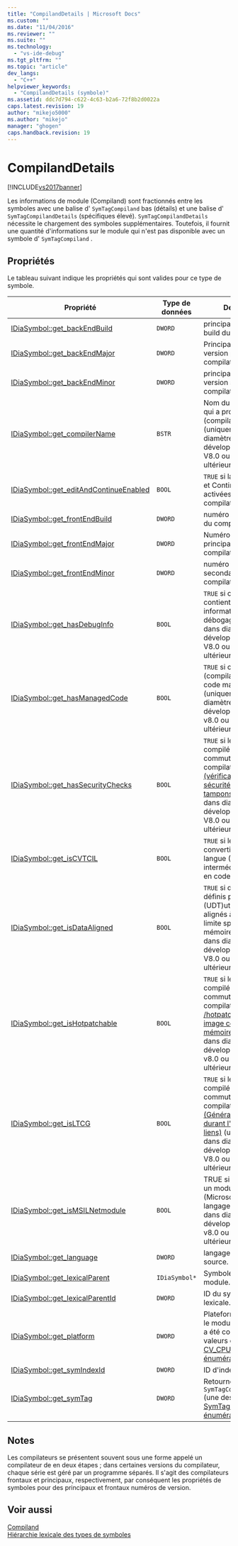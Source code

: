 ```yaml
---
title: "CompilandDetails | Microsoft Docs"
ms.custom: ""
ms.date: "11/04/2016"
ms.reviewer: ""
ms.suite: ""
ms.technology: 
  - "vs-ide-debug"
ms.tgt_pltfrm: ""
ms.topic: "article"
dev_langs: 
  - "C++"
helpviewer_keywords: 
  - "CompilandDetails (symbole)"
ms.assetid: ddc7d794-c622-4c63-b2a6-72f8b2d0022a
caps.latest.revision: 19
author: "mikejo5000"
ms.author: "mikejo"
manager: "ghogen"
caps.handback.revision: 19
---
```

# CompilandDetails
[!INCLUDE[vs2017banner](../../code-quality/includes/vs2017banner.md)]

Les informations de module \(Compiland\) sont fractionnés entre les symboles avec une balise d' `SymTagCompiland` bas \(détails\) et une balise d' `SymTagCompilandDetails` \(spécifiques élevé\).  `SymTagCompilandDetails` nécessite le chargement des symboles supplémentaires.  Toutefois, il fournit une quantité d'informations sur le module qui n'est pas disponible avec un symbole d' `SymTagCompiland` .  
  
## Propriétés  
 Le tableau suivant indique les propriétés qui sont valides pour ce type de symbole.  
  
|Propriété|Type de données|Description|  
|---------------|---------------------|-----------------|  
|[IDiaSymbol::get\_backEndBuild](../Topic/IDiaSymbol::get_backEndBuild.md)|`DWORD`|principal numéro de build du compilateur.|  
|[IDiaSymbol::get\_backEndMajor](../../debugger/debug-interface-access/idiasymbol-get-backendmajor.md)|`DWORD`|Principal numéro de version principale du compilateur.|  
|[IDiaSymbol::get\_backEndMinor](../../debugger/debug-interface-access/idiasymbol-get-backendminor.md)|`DWORD`|principal numéro de version secondaire du compilateur.|  
|[IDiaSymbol::get\_compilerName](../../debugger/debug-interface-access/idiasymbol-get-compilername.md)|`BSTR`|Nom du compilateur qui a produit ce module \(compiland\) \(uniquement dans diamètre Kit de développement logiciel V8.0 ou version ultérieure\).|  
|[IDiaSymbol::get\_editAndContinueEnabled](../Topic/IDiaSymbol::get_editAndContinueEnabled.md)|`BOOL`|`TRUE` si la modification et Continue ont été activées à la compilation.|  
|[IDiaSymbol::get\_frontEndBuild](../../debugger/debug-interface-access/idiasymbol-get-frontendbuild.md)|`DWORD`|numéro de build frontal du compilateur.|  
|[IDiaSymbol::get\_frontEndMajor](../Topic/IDiaSymbol::get_frontEndMajor.md)|`DWORD`|Numéro de version principale frontal du compilateur.|  
|[IDiaSymbol::get\_frontEndMinor](../../debugger/debug-interface-access/idiasymbol-get-frontendminor.md)|`DWORD`|numéro de version secondaire frontal du compilateur.|  
|[IDiaSymbol::get\_hasDebugInfo](../Topic/IDiaSymbol::get_hasDebugInfo.md)|`BOOL`|`TRUE` si ce module contient les informations de débogage \(uniquement dans diamètre Kit de développement logiciel V8.0 ou version ultérieure\).|  
|[IDiaSymbol::get\_hasManagedCode](../../debugger/debug-interface-access/idiasymbol-get-hasmanagedcode.md)|`BOOL`|`TRUE` si ce module \(compiland\) contient le code managé \(uniquement dans diamètre Kit de développement logiciel v8.0 ou version ultérieure\).|  
|[IDiaSymbol::get\_hasSecurityChecks](../../debugger/debug-interface-access/idiasymbol-get-hassecuritychecks.md)|`BOOL`|`TRUE` si le module a été compilé avec le commutateur de compilation de [\/GS \(vérification de la sécurité des mémoires tampons\)](/visual-cpp/build/reference/gs-buffer-security-check) \(uniquement dans diamètre Kit de développement logiciel V8.0 ou version ultérieure\).|  
|[IDiaSymbol::get\_isCVTCIL](../../debugger/debug-interface-access/idiasymbol-get-iscvtcil.md)|`BOOL`|`TRUE` si le module a été converti du code de langue \(CIL\) intermédiaire commun en code natif.|  
|[IDiaSymbol::get\_isDataAligned](../../debugger/debug-interface-access/idiasymbol-get-isdataaligned.md)|`BOOL`|`TRUE` si des types définis par l' \(UDT\)utilisateur ont été alignés à une certaine limite spécifiée de mémoire \(uniquement dans diamètre Kit de développement logiciel V8.0 ou version ultérieure\).|  
|[IDiaSymbol::get\_isHotpatchable](../Topic/IDiaSymbol::get_isHotpatchable.md)|`BOOL`|`TRUE` si le module a été compilé avec le commutateur de compilation de [\/hotpatch \(Créer une image corrigeable en mémoire\)](/visual-cpp/build/reference/hotpatch-create-hotpatchable-image) \(uniquement dans diamètre Kit de développement logiciel v8.0 ou version ultérieure\).|  
|[IDiaSymbol::get\_isLTCG](../../debugger/debug-interface-access/idiasymbol-get-isltcg.md)|`BOOL`|`TRUE` si le module a été compilé avec le commutateur de compilation de [\/LTCG \(Génération de code durant l'édition de liens\)](/visual-cpp/build/reference/ltcg-link-time-code-generation) \(uniquement dans diamètre Kit de développement logiciel V8.0 ou version ultérieure\).|  
|[IDiaSymbol::get\_isMSILNetmodule](../Topic/IDiaSymbol::get_isMSILNetmodule.md)|`BOOL`|TRUE si le module est un module MSIL \(Microsoft Intermediate langage\) \(uniquement dans diamètre Kit de développement logiciel v8.0 ou version ultérieure\).|  
|[IDiaSymbol::get\_language](../Topic/IDiaSymbol::get_language.md)|`DWORD`|langage de code source.|  
|[IDiaSymbol::get\_lexicalParent](../../debugger/debug-interface-access/idiasymbol-get-lexicalparent.md)|`IDiaSymbol*`|Symbole pour le module.|  
|[IDiaSymbol::get\_lexicalParentId](../../debugger/debug-interface-access/idiasymbol-get-lexicalparentid.md)|`DWORD`|ID du symbole parent lexicale.|  
|[IDiaSymbol::get\_platform](../../debugger/debug-interface-access/idiasymbol-get-platform.md)|`DWORD`|Plateforme sur laquelle le module \(compiland\) a été compilé \(une des valeurs de [CV\_CPU\_TYPE\_e, énumération](../../debugger/debug-interface-access/cv-cpu-type-e.md) \).|  
|[IDiaSymbol::get\_symIndexId](../../debugger/debug-interface-access/idiasymbol-get-symindexid.md)|`DWORD`|ID d'index de symbole.|  
|[IDiaSymbol::get\_symTag](../Topic/IDiaSymbol::get_symTag.md)|`DWORD`|Retourne `SymTagCompilandDetails` \(une des valeurs de [SymTagEnum, énumération](../../debugger/debug-interface-access/symtagenum.md) \).|  
  
## Notes  
 Les compilateurs se présentent souvent sous une forme appelé un compilateur de en deux étapes ; dans certaines versions du compilateur, chaque série est géré par un programme séparés.  Il s'agit des compilateurs frontaux et principaux, respectivement, par conséquent les propriétés de symboles pour des principaux et frontaux numéros de version.  
  
## Voir aussi  
 [Compiland](../../debugger/debug-interface-access/compiland.md)   
 [Hiérarchie lexicale des types de symboles](../../debugger/debug-interface-access/lexical-hierarchy-of-symbol-types.md)